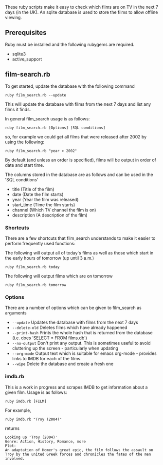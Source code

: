 These ruby scripts make it easy to check which films are on TV in the next 7
days (in the UK). An sqlite database is used to store the films to allow
offline viewing.

Prerequisites
-------------

Ruby must be installed and the following rubygems are required.

- sqlite3
- active_support

film-search.rb
--------------

To get started, update the database with the following command

    ruby film_search.rb --update

This will update the database with films from the next 7 days and list any 
films it finds.

In general film_search usage is as follows:

    ruby film_search.rb [Options] [SQL conditions]

so, for example we could get all films that were released after 2002 by using 
the following:

    ruby film_search.rb "year > 2002"

By default (and unless an order is specified), films will be output in order of
date and start time.

The columns stored in the database are as follows and can be used in the 
'SQL conditions'

-  title (Title of the film)
-  date (Date the film starts)
-  year (Year the film was released)
-  start_time (Time the film starts)
-  channel (Which TV channel the film is on)
-  description (A description of the film)

### Shortcuts ###

There are a few shortcuts that film_search understands to make it easier to
perform frequently used functions:

The following will output all of today's films as well as those which start in
the early hours of tomorrow (up until 3 a.m.)

    ruby film_search.rb today

The following will output films which are on tomorrow

    ruby film_search.rb tomorrow

### Options ###

There are a number of options which can be given to film_search as arguments

-  `--update`     Updates the database with films from the next 7 days
-  `--delete-old` Deletes films which have already happened
-  `--print-hash` Prints the whole hash that is returned from the database (i.e. 
                  does 'SELECT * FROM films.db')
-  `--no-output`  Don't print any output. This is sometimes useful to avoid 
                  cluttering up the screen - particularly when updating
-  `--org-mode`   Output text which is suitable for emacs org-mode - provides 
                  links to IMDB for each of the films
-  `--wipe`       Delete the database and create a fresh one

### imdb.rb ###

This is a work in progress and scrapes IMDB to get information about a given
film. Usage is as follows:

    ruby imdb.rb [FILM]

For example, 

    ruby imdb.rb "Troy (2004)"

returns

    Looking up 'Troy (2004)'
    Genre: Action, History, Romance, more
    Plot:
    An adaptation of Homer's great epic, the film follows the assault on Troy by the united Greek forces and chronicles the fates of the men involved.
